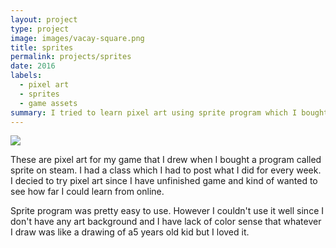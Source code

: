 ```yaml
---
layout: project
type: project
image: images/vacay-square.png
title: sprites
permalink: projects/sprites
date: 2016
labels:
  - pixel art
  - sprites
  - game assets
summary: I tried to learn pixel art using sprite program which I bought it from steam on sale.
---
```


<img class="ui medium right floated rounded image" src="../images/vacay-home-page.png">

These are pixel art for my game that I drew when I bought a program called sprite on steam. I had a class which I had to post what I did for every week. I decied to try pixel art since I have unfinished game and kind of wanted to see how far I could learn from online. 

Sprite program was pretty easy to use. However I couldn't use it well since I don't have any art background and I have lack of color sense that whatever I draw was like a drawing of a5 years old kid but I loved it.
